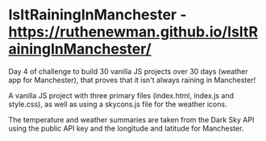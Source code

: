 # IsItRainingInManchester - https://ruthenewman.github.io/IsItRainingInManchester/

Day 4 of challenge to build 30 vanilla JS projects over 30 days (weather app for Manchester), that proves that it isn't always
raining in Manchester!

A vanilla JS project with three primary files (index.html, index.js and style.css), as well as using a skycons.js file for 
the weather icons.

The temperature and weather summaries are taken from the Dark Sky API using the public API key and the longitude and latitude
for Manchester.
